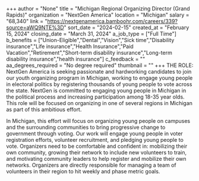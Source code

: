 +++
author = "None"
title = "Michigan Regional Organizing Director (Grand Rapids)"
organization = "NextGen America"
location = "Michigan"
salary = "68,340"
link = "https://nextgenamerica.bamboohr.com/careers/339?source=aWQ9NTE%3D"
sort_date = "2024-02-15"
created_at = "February 15, 2024"
closing_date = "March 31, 2024"
a_job_type = ["Full Time"]
b_benefits = ["Union-Eligible","Dental","Vision","Sick time","Disability insurance","Life insurance","Health Insurance","Paid Vacation","Retirement","Short-term disability insurance","Long-term disability insurance","health insurance"]
c_feedback = ""
aa_degrees_required = "No degree required"
thumbnail = ""
+++
THE ROLE: 
NextGen America is seeking passionate and hardworking candidates to join our youth organizing program in Michigan, working to engage young people in electoral politics by registering thousands of young people to vote across the state. NextGen is committed to engaging young people in Michigan in the political process and increasing participation among 18-35 year olds. This role will be focused on organizing in one of several regions in Michigan as part of this ambitious effort. 

In Michigan, this effort will focus on organizing young people on campuses and the surrounding communities to bring progressive change to government through voting. Our work will engage young people in voter registration efforts, volunteer recruitment, and pledging young people to vote. Organizers need to be comfortable and confident in: mobilizing their own community, growing their network to include new volunteers to train, and motivating community leaders to help register and mobilize their own networks. Organizers are directly responsible for managing a team of volunteers in their region to hit weekly and phase metric goals. 